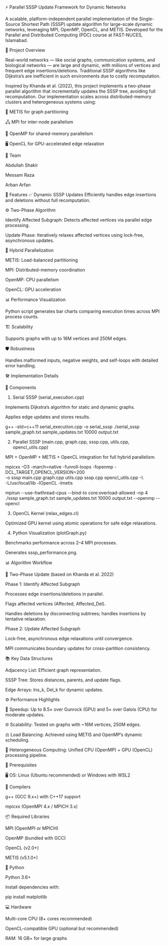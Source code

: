 ⚡ Parallel SSSP Update Framework for Dynamic Networks

A scalable, platform-independent parallel implementation of the Single-Source Shortest Path (SSSP) update algorithm for large-scale dynamic networks, leveraging MPI, OpenMP, OpenCL, and METIS.
Developed for the Parallel and Distributed Computing (PDC) course at FAST-NUCES, Islamabad.

📖 Project Overview

Real-world networks — like social graphs, communication systems, and biological networks — are large and dynamic, with millions of vertices and frequent edge insertions/deletions. Traditional SSSP algorithms like Dijkstra’s are inefficient in such environments due to costly recomputation.

Inspired by Khanda et al. (2022), this project implements a two-phase parallel algorithm that incrementally updates the SSSP tree, avoiding full recomputation. Our implementation scales across distributed-memory clusters and heterogeneous systems using:

🧩 METIS for graph partitioning

🖧 MPI for inter-node parallelism

🧵 OpenMP for shared-memory parallelism

🖥️ OpenCL for GPU-accelerated edge relaxation

👥 Team

Abdullah Shakir

Messam Raza

Arban Arfan

🚀 Features
✅ Dynamic SSSP Updates
Efficiently handles edge insertions and deletions without full recomputation.

⚙️ Two-Phase Algorithm

Identify Affected Subgraph: Detects affected vertices via parallel edge processing.

Update Phase: Iteratively relaxes affected vertices using lock-free, asynchronous updates.

🧵 Hybrid Parallelization

METIS: Load-balanced partitioning

MPI: Distributed-memory coordination

OpenMP: CPU parallelism

OpenCL: GPU acceleration

📊 Performance Visualization

Python script generates bar charts comparing execution times across MPI process counts.

🏗️ Scalability

Supports graphs with up to 16M vertices and 250M edges.

🛡️ Robustness

Handles malformed inputs, negative weights, and self-loops with detailed error handling.

🛠️ Implementation Details

📁 Components

1. Serial SSSP (serial_execution.cpp)
   
Implements Dijkstra’s algorithm for static and dynamic graphs.

Applies edge updates and stores results.


g++ -std=c++11 serial_execution.cpp -o serial_sssp
./serial_sssp sample_graph.txt sample_updates.txt 10000 output.txt

2. Parallel SSSP (main.cpp, graph.cpp, sssp.cpp, utils.cpp, opencl_utils.cpp)
   
MPI + OpenMP + METIS + OpenCL integration for full hybrid parallelism.


mpicxx -O3 -march=native -funroll-loops -fopenmp -DCL_TARGET_OPENCL_VERSION=200 \
-o sssp main.cpp graph.cpp utils.cpp sssp.cpp opencl_utils.cpp -I. \
-L/usr/local/lib -lOpenCL -lmetis

mpirun --use-hwthread-cpus --bind-to core:overload-allowed -np 4 \
./sssp sample_graph.txt sample_updates.txt 10000 output.txt --openmp --opencl

3. OpenCL Kernel (relax_edges.cl)
   
Optimized GPU kernel using atomic operations for safe edge relaxations.

4. Python Visualization (plotGraph.py)

Benchmarks performance across 2–4 MPI processes.

Generates sssp_performance.png.

📊 Algorithm Workflow

🔁 Two-Phase Update (based on Khanda et al. 2022)

Phase 1: Identify Affected Subgraph

Processes edge insertions/deletions in parallel.

Flags affected vertices (Affected, Affected_Del).

Handles deletions by disconnecting subtrees; handles insertions by tentative relaxation.

Phase 2: Update Affected Subgraph

Lock-free, asynchronous edge relaxations until convergence.

MPI communicates boundary updates for cross-partition consistency.

📚 Key Data Structures

Adjacency List: Efficient graph representation.

SSSP Tree: Stores distances, parents, and update flags.

Edge Arrays: Ins_k, Del_k for dynamic updates.

⚙️ Performance Highlights

🚀 Speedup: Up to 8.5× over Gunrock (GPU) and 5× over Galois (CPU) for moderate updates.

🌐 Scalability: Tested on graphs with ~16M vertices, 250M edges.

⚖️ Load Balancing: Achieved using METIS and OpenMP’s dynamic scheduling.

🔀 Heterogeneous Computing: Unified CPU (OpenMP) + GPU (OpenCL) processing pipeline.

🧰 Prerequisites

🖥️ OS: 
Linux (Ubuntu recommended) or Windows with WSL2

🔧 Compilers

g++ (GCC 9.x+) with C++17 support

mpicxx (OpenMPI 4.x / MPICH 3.x)

📦 Required Libraries

MPI (OpenMPI or MPICH)

OpenMP (bundled with GCC)

OpenCL (v2.0+)

METIS (v5.1.0+)

🐍 Python

Python 3.6+

Install dependencies with:

pip install matplotlib

💻 Hardware

Multi-core CPU (8+ cores recommended)

OpenCL-compatible GPU (optional but recommended)

RAM: 16 GB+ for large graphs
